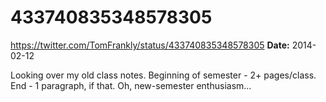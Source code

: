 # 433740835348578305
https://twitter.com/TomFrankly/status/433740835348578305
**Date:** 2014-02-12

Looking over my old class notes. Beginning of semester - 2+ pages/class. End - 1 paragraph, if that. Oh, new-semester enthusiasm...
